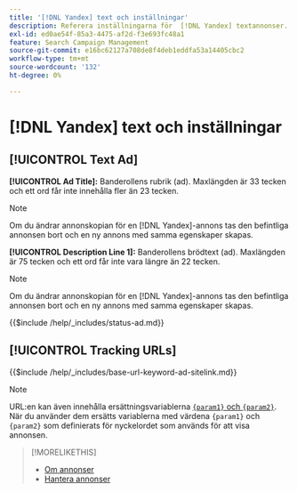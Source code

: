 ```yaml
---
title: '[!DNL Yandex] text och inställningar'
description: Referera inställningarna för  [!DNL Yandex] textannonser.
exl-id: ed0ae54f-85a3-4475-af2d-f3e693fc48a1
feature: Search Campaign Management
source-git-commit: e16bc62127a708de8f4deb1eddfa53a14405cbc2
workflow-type: tm+mt
source-wordcount: '132'
ht-degree: 0%

---
```


# [!DNL Yandex] text och inställningar

## [!UICONTROL Text Ad]

**[!UICONTROL Ad Title]:** Banderollens rubrik (ad). Maxlängden är 33 tecken och ett ord får inte innehålla fler än 23 tecken.

>[!NOTE]
>
>Om du ändrar annonskopian för en [!DNL Yandex]-annons tas den befintliga annonsen bort och en ny annons med samma egenskaper skapas.

**[!UICONTROL Description Line 1]:** Banderollens brödtext (ad). Maxlängden är 75 tecken och ett ord får inte vara längre än 22 tecken.

>[!NOTE]
>
>Om du ändrar annonskopian för en [!DNL Yandex]-annons tas den befintliga annonsen bort och en ny annons med samma egenskaper skapas.

<!-- **[!UICONTROL Status]:** -->

{{$include /help/_includes/status-ad.md}}

## [!UICONTROL Tracking URLs]

<!-- **[!UICONTROL Base URl]:** -->

{{$include /help/_includes/base-url-keyword-ad-sitelink.md}}

>[!NOTE]
>
>URL:en kan även innehålla ersättningsvariablerna [`{param1}` och `{param2}`](https://yandex.com/support/direct/statistics/url-tags.html). När du använder dem ersätts variablerna med värdena `{param1}` och `{param2}` som definierats för nyckelordet som används för att visa annonsen.

>[!MORELIKETHIS]
>
>* [Om annonser](ad-about.md)
>* [Hantera annonser](ad-manage.md)
